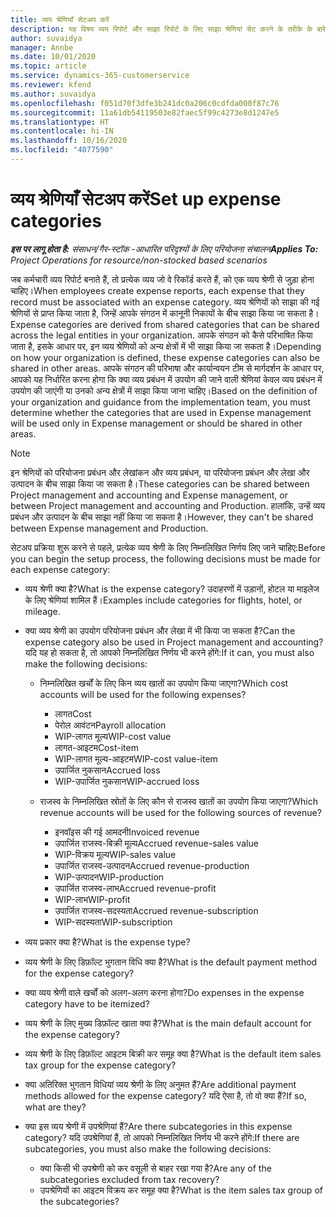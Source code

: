 ```yaml
---
title: व्यय श्रेणियाँ सेटअप करें
description: यह विषय व्यय रिपोर्ट और साझा रिपोर्ट के लिए साझा श्रेणियां सेट करने के तरीके के बारे में जानकारी प्रदान करता है।
author: suvaidya
manager: Annbe
ms.date: 10/01/2020
ms.topic: article
ms.service: dynamics-365-customerservice
ms.reviewer: kfend
ms.author: suvaidya
ms.openlocfilehash: f051d70f3dfe3b241dc0a206c0cdfda000f87c76
ms.sourcegitcommit: 11a61db54119503e82faec5f99c4273e8d1247e5
ms.translationtype: HT
ms.contentlocale: hi-IN
ms.lasthandoff: 10/16/2020
ms.locfileid: "4077590"
---
```

# <a name="set-up-expense-categories"></a><span data-ttu-id="64a40-103">व्यय श्रेणियाँ सेटअप करें</span><span class="sxs-lookup"><span data-stu-id="64a40-103">Set up expense categories</span></span>

<span data-ttu-id="64a40-104">_**इस पर लागू होता है:** संसाधन/गैर-स्टॉक -आधारित परिदृश्यों के लिए परियोजना संचालन_</span><span class="sxs-lookup"><span data-stu-id="64a40-104">_**Applies To:** Project Operations for resource/non-stocked based scenarios_</span></span>

<span data-ttu-id="64a40-105">जब कर्मचारी व्यय रिपोर्ट बनाते हैं, तो प्रत्येक व्यय जो वे रिकॉर्ड करते हैं, को एक व्यय श्रेणी से जुड़ा होना चाहिए।</span><span class="sxs-lookup"><span data-stu-id="64a40-105">When employees create expense reports, each expense that they record must be associated with an expense category.</span></span> <span data-ttu-id="64a40-106">व्यय श्रेणियों को साझा की गई श्रेणियों से प्राप्त किया जाता है, जिन्हें आपके संगठन में कानूनी निकायों के बीच साझा किया जा सकता है।</span><span class="sxs-lookup"><span data-stu-id="64a40-106">Expense categories are derived from shared categories that can be shared across the legal entities in your organization.</span></span> <span data-ttu-id="64a40-107">आपके संगठन को कैसे परिभाषित किया जाता है, इसके आधार पर, इन व्यय श्रेणियों को अन्य क्षेत्रों में भी साझा किया जा सकता है।</span><span class="sxs-lookup"><span data-stu-id="64a40-107">Depending on how your organization is defined, these expense categories can also be shared in other areas.</span></span> <span data-ttu-id="64a40-108">आपके संगठन की परिभाषा और कार्यान्वयन टीम से मार्गदर्शन के आधार पर, आपको यह निर्धारित करना होगा कि क्या व्यय प्रबंधन में उपयोग की जाने वाली श्रेणियां केवल व्यय प्रबंधन में उपयोग की जाएंगी या उनको अन्य क्षेत्रों में साझा किया जाना चाहिए।</span><span class="sxs-lookup"><span data-stu-id="64a40-108">Based on the definition of your organization and guidance from the implementation team, you must determine whether the categories that are used in Expense management will be used only in Expense management or should be shared in other areas.</span></span>

> [!NOTE]
> <span data-ttu-id="64a40-109">इन श्रेणियों को परियोजना प्रबंधन और लेखांकन और व्यय प्रबंधन, या परियोजना प्रबंधन और लेखा और उत्पादन के बीच साझा किया जा सकता है।</span><span class="sxs-lookup"><span data-stu-id="64a40-109">These categories can be shared between Project management and accounting and Expense management, or between Project management and accounting and Production.</span></span> <span data-ttu-id="64a40-110">हालांकि, उन्हें व्यय प्रबंधन और उत्पादन के बीच साझा नहीं किया जा सकता है।</span><span class="sxs-lookup"><span data-stu-id="64a40-110">However, they can't be shared between Expense management and Production.</span></span>

<span data-ttu-id="64a40-111">सेटअप प्रक्रिया शुरू करने से पहले, प्रत्येक व्यय श्रेणी के लिए निम्नलिखित निर्णय लिए जाने चाहिए:</span><span class="sxs-lookup"><span data-stu-id="64a40-111">Before you can begin the setup process, the following decisions must be made for each expense category:</span></span>

- <span data-ttu-id="64a40-112">व्यय श्रेणी क्या है?</span><span class="sxs-lookup"><span data-stu-id="64a40-112">What is the expense category?</span></span> <span data-ttu-id="64a40-113">उदाहरणों में उड़ानों, होटल या माइलेज के लिए श्रेणियां शामिल हैं।</span><span class="sxs-lookup"><span data-stu-id="64a40-113">Examples include categories for flights, hotel, or mileage.</span></span>
- <span data-ttu-id="64a40-114">क्या व्यय श्रेणी का उपयोग परियोजना प्रबंधन और लेखा में भी किया जा सकता है?</span><span class="sxs-lookup"><span data-stu-id="64a40-114">Can the expense category also be used in Project management and accounting?</span></span> <span data-ttu-id="64a40-115">यदि यह हो सकता है, तो आपको निम्नलिखित निर्णय भी करने होंगे:</span><span class="sxs-lookup"><span data-stu-id="64a40-115">If it can, you must also make the following decisions:</span></span>

    - <span data-ttu-id="64a40-116">निम्नलिखित खर्चों के लिए किन व्यय खातों का उपयोग किया जाएगा?</span><span class="sxs-lookup"><span data-stu-id="64a40-116">Which cost accounts will be used for the following expenses?</span></span>

        - <span data-ttu-id="64a40-117">लागत</span><span class="sxs-lookup"><span data-stu-id="64a40-117">Cost</span></span>
        - <span data-ttu-id="64a40-118">पेरोल आवंटन</span><span class="sxs-lookup"><span data-stu-id="64a40-118">Payroll allocation</span></span>
        - <span data-ttu-id="64a40-119">WIP-लागत मूल्य</span><span class="sxs-lookup"><span data-stu-id="64a40-119">WIP-cost value</span></span>
        - <span data-ttu-id="64a40-120">लागत-आइटम</span><span class="sxs-lookup"><span data-stu-id="64a40-120">Cost-item</span></span>
        - <span data-ttu-id="64a40-121">WIP-लागत मूल्य-आइटम</span><span class="sxs-lookup"><span data-stu-id="64a40-121">WIP-cost value-item</span></span>
        - <span data-ttu-id="64a40-122">उपार्जित नुकसान</span><span class="sxs-lookup"><span data-stu-id="64a40-122">Accrued loss</span></span>
        - <span data-ttu-id="64a40-123">WIP-उपार्जित नुकसान</span><span class="sxs-lookup"><span data-stu-id="64a40-123">WIP-accrued loss</span></span>

    - <span data-ttu-id="64a40-124">राजस्व के निम्नलिखित स्रोतों के लिए कौन से राजस्व खातों का उपयोग किया जाएगा?</span><span class="sxs-lookup"><span data-stu-id="64a40-124">Which revenue accounts will be used for the following sources of revenue?</span></span>

        - <span data-ttu-id="64a40-125">इनवॉइस की गई आमदनी</span><span class="sxs-lookup"><span data-stu-id="64a40-125">Invoiced revenue</span></span>
        - <span data-ttu-id="64a40-126">उपार्जित राजस्व-बिक्री मूल्य</span><span class="sxs-lookup"><span data-stu-id="64a40-126">Accrued revenue-sales value</span></span>
        - <span data-ttu-id="64a40-127">WIP-विक्रय मूल्य</span><span class="sxs-lookup"><span data-stu-id="64a40-127">WIP-sales value</span></span>
        - <span data-ttu-id="64a40-128">उपार्जित राजस्व-उत्पादन</span><span class="sxs-lookup"><span data-stu-id="64a40-128">Accrued revenue-production</span></span>
        - <span data-ttu-id="64a40-129">WIP-उत्पादन</span><span class="sxs-lookup"><span data-stu-id="64a40-129">WIP-production</span></span>
        - <span data-ttu-id="64a40-130">उपार्जित राजस्व-लाभ</span><span class="sxs-lookup"><span data-stu-id="64a40-130">Accrued revenue-profit</span></span>
        - <span data-ttu-id="64a40-131">WIP-लाभ</span><span class="sxs-lookup"><span data-stu-id="64a40-131">WIP-profit</span></span>
        - <span data-ttu-id="64a40-132">उपार्जित राजस्व-सदस्यता</span><span class="sxs-lookup"><span data-stu-id="64a40-132">Accrued revenue-subscription</span></span>
        - <span data-ttu-id="64a40-133">WIP-सदस्यता</span><span class="sxs-lookup"><span data-stu-id="64a40-133">WIP-subscription</span></span>

- <span data-ttu-id="64a40-134">व्यय प्रकार क्या है?</span><span class="sxs-lookup"><span data-stu-id="64a40-134">What is the expense type?</span></span>
- <span data-ttu-id="64a40-135">व्यय श्रेणी के लिए डिफ़ॉल्ट भुगतान विधि क्या है?</span><span class="sxs-lookup"><span data-stu-id="64a40-135">What is the default payment method for the expense category?</span></span>
- <span data-ttu-id="64a40-136">क्या व्यय श्रेणी वाले खर्चों को अलग-अलग करना होगा?</span><span class="sxs-lookup"><span data-stu-id="64a40-136">Do expenses in the expense category have to be itemized?</span></span>
- <span data-ttu-id="64a40-137">व्यय श्रेणी के लिए मुख्य डिफ़ॉल्ट खाता क्या है?</span><span class="sxs-lookup"><span data-stu-id="64a40-137">What is the main default account for the expense category?</span></span>
- <span data-ttu-id="64a40-138">व्यय श्रेणी के लिए डिफ़ॉल्ट आइटम बिक्री कर समूह क्या है?</span><span class="sxs-lookup"><span data-stu-id="64a40-138">What is the default item sales tax group for the expense category?</span></span>
- <span data-ttu-id="64a40-139">क्या अतिरिक्त भुगतान विधियां व्यय श्रेणी के लिए अनुमत हैं?</span><span class="sxs-lookup"><span data-stu-id="64a40-139">Are additional payment methods allowed for the expense category?</span></span> <span data-ttu-id="64a40-140">यदि ऐसा है, तो वो क्या हैं?</span><span class="sxs-lookup"><span data-stu-id="64a40-140">If so, what are they?</span></span>
- <span data-ttu-id="64a40-141">क्या इस व्यय श्रेणी में उपश्रेणियां हैं?</span><span class="sxs-lookup"><span data-stu-id="64a40-141">Are there subcategories in this expense category?</span></span> <span data-ttu-id="64a40-142">यदि उपश्रेणियां हैं, तो आपको निम्नलिखित निर्णय भी करने होंगे:</span><span class="sxs-lookup"><span data-stu-id="64a40-142">If there are subcategories, you must also make the following decisions:</span></span>

    - <span data-ttu-id="64a40-143">क्या किसी भी उपश्रेणी को कर वसूली से बाहर रखा गया है?</span><span class="sxs-lookup"><span data-stu-id="64a40-143">Are any of the subcategories excluded from tax recovery?</span></span>
    - <span data-ttu-id="64a40-144">उपश्रेणियों का आइटम विक्रय कर समूह क्या है?</span><span class="sxs-lookup"><span data-stu-id="64a40-144">What is the item sales tax group of the subcategories?</span></span>
